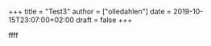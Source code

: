 +++
title = "Test3"
author = ["olledahlen"]
date = 2019-10-15T23:07:00+02:00
draft = false
+++

ffff
